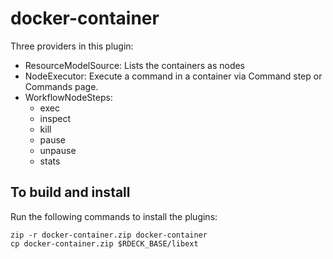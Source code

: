 # docker-container

Three providers in this plugin:

* ResourceModelSource: Lists the containers as nodes
* NodeExecutor: Execute a command in a container via Command step or Commands page.
* WorkflowNodeSteps: 
  * exec
  * inspect  
  * kill
  * pause
  * unpause
  * stats

## To build and install

Run the following commands to install the plugins:

    zip -r docker-container.zip docker-container
    cp docker-container.zip $RDECK_BASE/libext